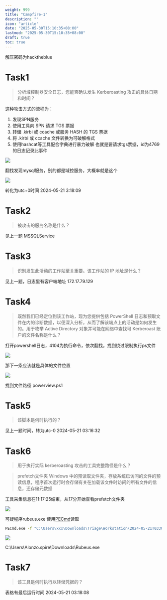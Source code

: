 ```yaml
---
weight: 999
title: "Campfire-1"
description: ""
icon: "article"
date: "2025-05-30T15:10:35+08:00"
lastmod: "2025-05-30T15:10:35+08:00"
draft: true
toc: true
---
```


解压密码为hacktheblue

# Task1
>分析域控制器安全日志，您能否确认发生 Kerberoasting 攻击的具体日期和时间？

这种攻击方式的流程为：
1. 发现SPN服务  
2. 使用工具向 SPN 请求 TGS 票据  
3. 转储 .kirbi 或 ccache 或服务 HASH 的 TGS 票据  
4. 将 .kirbi 或 ccache 文件转换为可破解格式  
5. 使用hashcat等工具配合字典进行暴力破解
也就是要请求tgs票据，id为4769的日志记录此事件

![](https://m1st0rybucket.oss-cn-beijing.aliyuncs.com/pic/Pasted%20image%2020250525192813.png)

翻找发现mysql服务，别的都是域控服务，大概率就是这个

![](https://m1st0rybucket.oss-cn-beijing.aliyuncs.com/pic/Pasted%20image%2020250525193845.png)

转化为utc+0时间
2024-05-21 3:18:09
# Task2
>被攻击的服务名称是什么？

见上一题
MSSQLService
# Task3
>识别发生此活动的工作站至关重要。该工作站的 IP 地址是什么？

见上一题，日志里有客户端地址
172.17.79.129
# Task4
>既然我们已经定位到该工作站，现为您提供包括 PowerShell 日志和预取文件在内的诊断数据，以便深入分析，从而了解该端点上的活动是如何发生的。用于枚举 Active Directory 对象并可能在网络中查找可 Kerberoast 账户的文件名称是什么？

打开powershell日志，4104为执行命令，依次翻找，找到绕过限制执行ps文件

![](https://m1st0rybucket.oss-cn-beijing.aliyuncs.com/pic/Pasted%20image%2020250525194419.png)

那下一条应该就是具体的文件位置

![](https://m1st0rybucket.oss-cn-beijing.aliyuncs.com/pic/Pasted%20image%2020250525194448.png)

找到文件路径
powerview.ps1
# Task5
>该脚本是何时执行的？

见上一题时间，转为utc-0
2024-05-21 03:16:32
# Task6
>用于执行实际 kerberoasting 攻击的工具完整路径是什么？

>prefetch文件夹
Windows 中的预读取文件夹，存放系统已访问的文件的预读信息，程序首次运行时会存储有关在加载该文件时访问的所有文件的信息，还存储元数据

工具采集信息在11:17:25结束，从17分开始查看prefetch文件夹

![](https://m1st0rybucket.oss-cn-beijing.aliyuncs.com/pic/Pasted%20image%2020250525195207.png)

可疑程序rubeus.exe
使用[PECmd](https://ericzimmerman.github.io/#!index.md)读取

```bash
PECmd.exe -f "C:\Users\xxx\Downloads\Triage\Workstation\2024-05-21T033012_triage_asset\C\Windows\prefetch\RUBEUS.EXE-5873E24B.pf" --csv "./"
```


![](https://m1st0rybucket.oss-cn-beijing.aliyuncs.com/pic/Pasted%20image%2020250525195859.png)


C:\Users\Alonzo.spire\Downloads\Rubeus.exe
# Task7
>该工具是何时执行以转储凭据的？

表格有最后运行时间
2024-05-21 03:18:08
